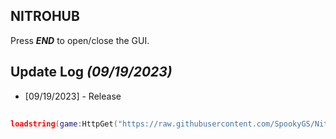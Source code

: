 ## NITROHUB ##
Press ***END*** to open/close the GUI.

## Update Log *(09/19/2023)*
- [09/19/2023] - Release
##
```lua
loadstring(game:HttpGet("https://raw.githubusercontent.com/SpookyGS/Nitrohub/main/NitroLoader"))()
```
